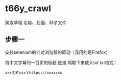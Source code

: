 # t66y_crawl
爬取草榴 名称、封面、种子文件
## 步骤一
安装selenium的针对浏览器的驱动（我用的是Firefox）

将中文字幕的一百页的标题 链接 爬取下来放入txt
txt格式：
```
xxx名称xxx￥https://xxxxxxx
```
